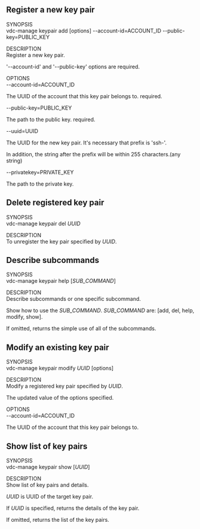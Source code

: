 **Register a new key pair**
---------------------------

SYNOPSIS  
vdc-manage keypair add [options] --account-id=ACCOUNT\_ID
--public-key=PUBLIC\_KEY

DESCRIPTION  
Register a new key pair.

'--account-id' and '--public-key' options are required.

OPTIONS  
--account-id=ACCOUNT\_ID


The UUID of the account that this key pair belongs to. required.

--public-key=PUBLIC\_KEY


The path to the public key. required.

--uuid=UUID


The UUID for the new key pair. It's necessary that prefix is 'ssh-'.

In addition, the string after the prefix will be within 255
characters.(any string)

--privatekey=PRIVATE\_KEY


The path to the private key.

**Delete registered key pair**
------------------------------

SYNOPSIS  
vdc-manage keypair del *UUID*

DESCRIPTION  
To unregister the key pair specified by *UUID*.

**Describe subcommands**
------------------------

SYNOPSIS  
vdc-manage keypair help [*SUB\_COMMAND*]

DESCRIPTION  
Describe subcommands or one specific subcommand.

Show how to use the *SUB\_COMMAND*. *SUB\_COMMAND* are: [add, del, help,
modify, show].

If omitted, returns the simple use of all of the subcommands.

**Modify an existing key pair**
-------------------------------

SYNOPSIS  
vdc-manage keypair modify *UUID* [options]

DESCRIPTION  
Modify a registered key pair specified by *UUID*.

The updated value of the options specified.

OPTIONS  
--account-id=ACCOUNT\_ID


The UUID of the account that this key pair belongs to.

**Show list of key pairs**
--------------------------

SYNOPSIS  
vdc-manage keypair show [*UUID*]

DESCRIPTION  
Show list of key pairs and details.

*UUID* is UUID of the target key pair.

If *UUID* is specified, returns the details of the key pair.

If omitted, returns the list of the key pairs.



